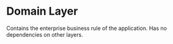 # Domain Layer

Contains the enterprise business rule of the application. Has no dependencies on other layers.